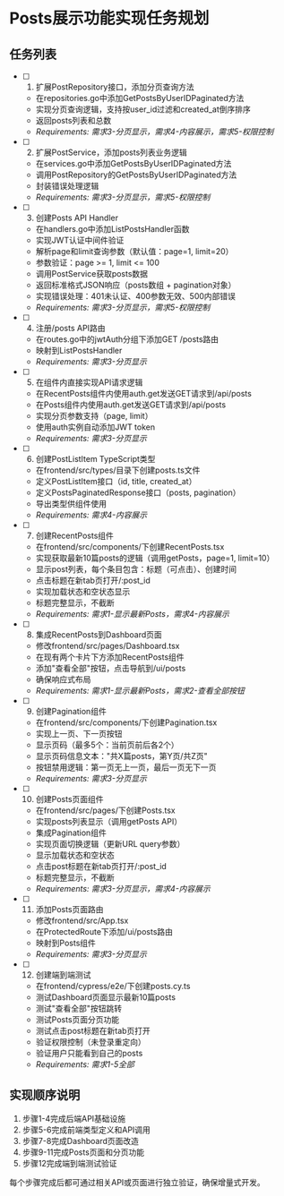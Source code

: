 # Posts展示功能实现任务规划

## 任务列表

- [ ] 1. 扩展PostRepository接口，添加分页查询方法
  - 在repositories.go中添加GetPostsByUserIDPaginated方法
  - 实现分页查询逻辑，支持按user_id过滤和created_at倒序排序
  - 返回posts列表和总数
  - _Requirements: 需求3-分页显示，需求4-内容展示，需求5-权限控制_

- [ ] 2. 扩展PostService，添加posts列表业务逻辑
  - 在services.go中添加GetPostsByUserIDPaginated方法
  - 调用PostRepository的GetPostsByUserIDPaginated方法
  - 封装错误处理逻辑
  - _Requirements: 需求3-分页显示，需求5-权限控制_

- [ ] 3. 创建Posts API Handler
  - 在handlers.go中添加ListPostsHandler函数
  - 实现JWT认证中间件验证
  - 解析page和limit查询参数（默认值：page=1, limit=20）
  - 参数验证：page >= 1, limit <= 100
  - 调用PostService获取posts数据
  - 返回标准格式JSON响应（posts数组 + pagination对象）
  - 实现错误处理：401未认证、400参数无效、500内部错误
  - _Requirements: 需求3-分页显示，需求5-权限控制_

- [ ] 4. 注册/posts API路由
  - 在routes.go中的jwtAuth分组下添加GET /posts路由
  - 映射到ListPostsHandler
  - _Requirements: 需求3-分页显示_

- [ ] 5. 在组件内直接实现API请求逻辑
  - 在RecentPosts组件内使用auth.get发送GET请求到/api/posts
  - 在Posts组件内使用auth.get发送GET请求到/api/posts
  - 实现分页参数支持（page, limit）
  - 使用auth实例自动添加JWT token
  - _Requirements: 需求3-分页显示_

- [ ] 6. 创建PostListItem TypeScript类型
  - 在frontend/src/types/目录下创建posts.ts文件
  - 定义PostListItem接口（id, title, created_at）
  - 定义PostsPaginatedResponse接口（posts, pagination）
  - 导出类型供组件使用
  - _Requirements: 需求4-内容展示_

- [ ] 7. 创建RecentPosts组件
  - 在frontend/src/components/下创建RecentPosts.tsx
  - 实现获取最新10篇posts的逻辑（调用getPosts，page=1, limit=10）
  - 显示post列表，每个条目包含：标题（可点击）、创建时间
  - 点击标题在新tab页打开/:post_id
  - 实现加载状态和空状态显示
  - 标题完整显示，不截断
  - _Requirements: 需求1-显示最新Posts，需求4-内容展示_

- [ ] 8. 集成RecentPosts到Dashboard页面
  - 修改frontend/src/pages/Dashboard.tsx
  - 在现有两个卡片下方添加RecentPosts组件
  - 添加"查看全部"按钮，点击导航到/ui/posts
  - 确保响应式布局
  - _Requirements: 需求1-显示最新Posts，需求2-查看全部按钮_

- [ ] 9. 创建Pagination组件
  - 在frontend/src/components/下创建Pagination.tsx
  - 实现上一页、下一页按钮
  - 显示页码（最多5个：当前页前后各2个）
  - 显示页码信息文本："共X篇posts，第Y页/共Z页"
  - 按钮禁用逻辑：第一页无上一页，最后一页无下一页
  - _Requirements: 需求3-分页显示_

- [ ] 10. 创建Posts页面组件
  - 在frontend/src/pages/下创建Posts.tsx
  - 实现posts列表显示（调用getPosts API）
  - 集成Pagination组件
  - 实现页面切换逻辑（更新URL query参数）
  - 显示加载状态和空状态
  - 点击post标题在新tab页打开/:post_id
  - 标题完整显示，不截断
  - _Requirements: 需求3-分页显示，需求4-内容展示_

- [ ] 11. 添加Posts页面路由
  - 修改frontend/src/App.tsx
  - 在ProtectedRoute下添加/ui/posts路由
  - 映射到Posts组件
  - _Requirements: 需求3-分页显示_

- [ ] 12. 创建端到端测试
  - 在frontend/cypress/e2e/下创建posts.cy.ts
  - 测试Dashboard页面显示最新10篇posts
  - 测试"查看全部"按钮跳转
  - 测试Posts页面分页功能
  - 测试点击post标题在新tab页打开
  - 验证权限控制（未登录重定向）
  - 验证用户只能看到自己的posts
  - _Requirements: 需求1-5全部_

## 实现顺序说明

1. 步骤1-4完成后端API基础设施
2. 步骤5-6完成前端类型定义和API调用
3. 步骤7-8完成Dashboard页面改造
4. 步骤9-11完成Posts页面和分页功能
5. 步骤12完成端到端测试验证

每个步骤完成后都可通过相关API或页面进行独立验证，确保增量式开发。